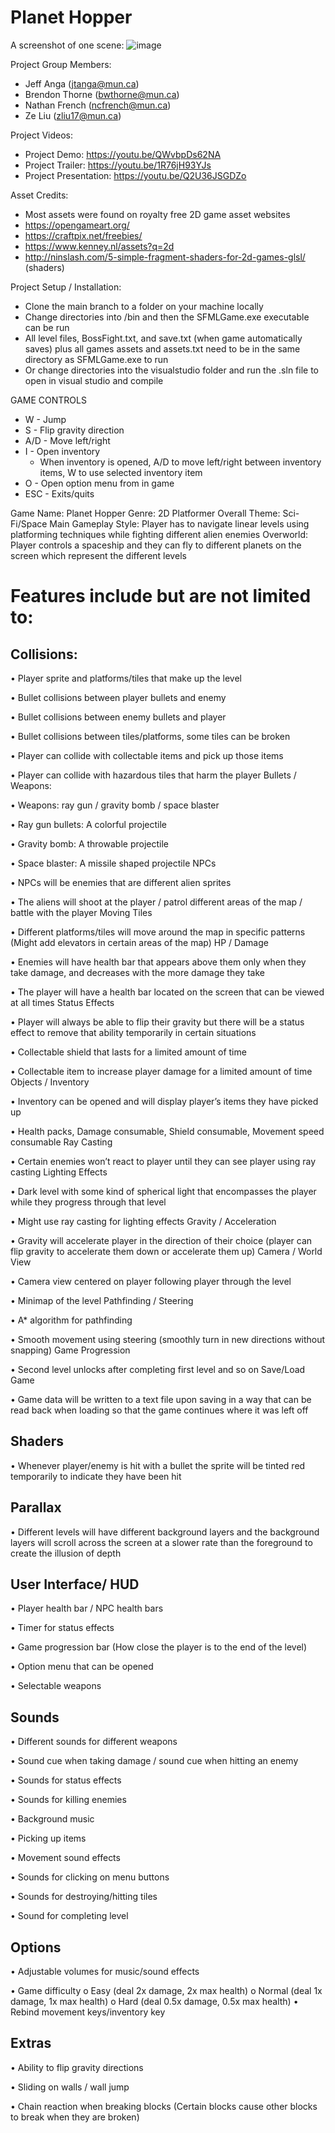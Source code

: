 # Planet Hopper

A screenshot of one scene: 
![image](https://github.com/user-attachments/assets/5855e671-1529-486a-997e-01148b335330)



Project Group Members:

* Jeff Anga           (jtanga@mun.ca)
* Brendon Thorne      (bwthorne@mun.ca)
* Nathan French       (ncfrench@mun.ca)
* Ze Liu              (zliu17@mun.ca)

Project Videos:

* Project Demo: https://youtu.be/QWvbpDs62NA
* Project Trailer: https://youtu.be/1R76jH93YJs
* Project Presentation: https://youtu.be/Q2U36JSGDZo

Asset Credits:

* Most assets were found on royalty free 2D game asset websites
* https://opengameart.org/
* https://craftpix.net/freebies/
* https://www.kenney.nl/assets?q=2d
* http://ninslash.com/5-simple-fragment-shaders-for-2d-games-glsl/ (shaders)

Project Setup / Installation:

* Clone the main branch to a folder on your machine locally
* Change directories into /bin and then the SFMLGame.exe executable can be run
* All level files, BossFight.txt, and save.txt (when game automatically saves) plus all games assets and assets.txt need to be in the same directory as SFMLGame.exe to     run
* Or change directories into the visualstudio folder and run the .sln file to open in visual studio and compile

GAME CONTROLS
* W - Jump
* S - Flip gravity direction
* A/D - Move left/right
* I - Open inventory
  * When inventory is opened, A/D to move left/right between inventory items, W to use selected inventory item
* O - Open option menu from in game
* ESC - Exits/quits


Game Name: Planet Hopper Genre: 2D Platformer Overall Theme: Sci-Fi/Space Main Gameplay Style: Player has to navigate linear levels using platforming techniques while fighting different alien enemies Overworld: Player controls a spaceship and they can fly to different planets on the screen which represent the different levels

# Features include but are not limited to:


## Collisions:

• Player sprite and platforms/tiles that make up the level

• Bullet collisions between player bullets and enemy

• Bullet collisions between enemy bullets and player

• Bullet collisions between tiles/platforms, some tiles can be broken

• Player can collide with collectable items and pick up those items

• Player can collide with hazardous tiles that harm the player Bullets / Weapons:

• Weapons: ray gun / gravity bomb / space blaster

• Ray gun bullets: A colorful projectile

• Gravity bomb: A throwable projectile

• Space blaster: A missile shaped projectile NPCs

• NPCs will be enemies that are different alien sprites

• The aliens will shoot at the player / patrol different areas of the map / battle with the player Moving Tiles

• Different platforms/tiles will move around the map in specific patterns (Might add elevators in certain areas of the map) HP / Damage

• Enemies will have health bar that appears above them only when they take damage, and decreases with the more damage they take

• The player will have a health bar located on the screen that can be viewed at all times Status Effects

• Player will always be able to flip their gravity but there will be a status effect to remove that ability temporarily in certain situations

• Collectable shield that lasts for a limited amount of time

• Collectable item to increase player damage for a limited amount of time Objects / Inventory

• Inventory can be opened and will display player’s items they have picked up

• Health packs, Damage consumable, Shield consumable, Movement speed consumable Ray Casting

• Certain enemies won’t react to player until they can see player using ray casting Lighting Effects

• Dark level with some kind of spherical light that encompasses the player while they progress through that level

• Might use ray casting for lighting effects Gravity / Acceleration

• Gravity will accelerate player in the direction of their choice (player can flip gravity to accelerate them down or accelerate them up) Camera / World View

• Camera view centered on player following player through the level

• Minimap of the level Pathfinding / Steering

• A* algorithm for pathfinding

• Smooth movement using steering (smoothly turn in new directions without snapping) Game Progression

• Second level unlocks after completing first level and so on Save/Load Game

• Game data will be written to a text file upon saving in a way that can be read back when loading so that the game continues where it was left off

## Shaders

• Whenever player/enemy is hit with a bullet the sprite will be tinted red temporarily to indicate they have been hit

## Parallax

• Different levels will have different background layers and the background layers will scroll across the screen at a slower rate than the foreground to create the illusion of depth

## User Interface/ HUD

• Player health bar / NPC health bars

• Timer for status effects

• Game progression bar (How close the player is to the end of the level)

• Option menu that can be opened

• Selectable weapons

## Sounds

• Different sounds for different weapons

• Sound cue when taking damage / sound cue when hitting an enemy

• Sounds for status effects

• Sounds for killing enemies

• Background music

• Picking up items

• Movement sound effects

• Sounds for clicking on menu buttons

• Sounds for destroying/hitting tiles

• Sound for completing level

## Options

• Adjustable volumes for music/sound effects

• Game difficulty o Easy (deal 2x damage, 2x max health) o Normal (deal 1x damage, 1x max health) o Hard (deal 0.5x damage, 0.5x max health) • Rebind movement keys/inventory key

## Extras

• Ability to flip gravity directions

• Sliding on walls / wall jump

• Chain reaction when breaking blocks (Certain blocks cause other blocks to break when they are broken)
